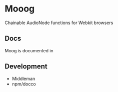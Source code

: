 # Mooog

Chainable AudioNode functions for Webkit browsers

## Docs

Moog is documented in 

## Development

*	Middleman
*	npm/docco




